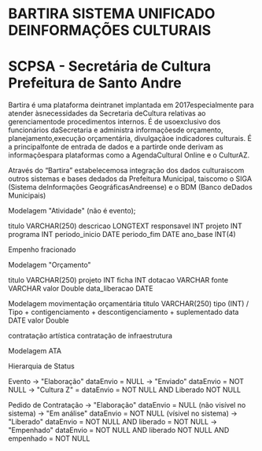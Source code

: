 # BARTIRA SISTEMA UNIFICADO DEINFORMAÇÕES CULTURAIS
# SCPSA - Secretária de Cultura Prefeitura de Santo Andre


Bartira  é  uma  plataforma  deintranet  implantada  em  2017especialmente  para  atender  àsnecessidades  da  Secretaria  deCultura relativas ao gerenciamentode procedimentos internos. É de usoexclusivo  dos  funcionários  daSecretaria e administra informaçõesde   orçamento,   planejamento,execução  orçamentária,  divulgaçãoe indicadores culturais. É a principalfonte de entrada de dados e a partirde  onde  derivam  as  informaçõespara  plataformas  como  a  AgendaCultural Online e o CulturAZ.

Através do “Bartira” estabelecemosa  integração  dos  dados  culturaiscom  outros  sistemas  e  bases  dedados da Prefeitura Municipal, taiscomo   o   SIGA   (Sistema   deInformações GeográficasAndreense)  e  o  BDM  (Banco  deDados Municipais)

Modelagem "Atividade" (não é evento);

titulo VARCHAR(250)
descricao LONGTEXT
responsavel INT
projeto INT
programa INT
periodo_inicio DATE
periodo_fim DATE
ano_base INT(4)



Empenho fracionado


Modelagem "Orçamento"

titulo VARCHAR(250)
projeto INT
ficha INT
dotacao VARCHAR
fonte VARCHAR
valor Double
data_liberacao DATE

Modelagem movimentação orçamentária
titulo VARCHAR(250)
tipo (INT) / Tipo
	+ contigenciamento
	+ descontigenciamento
	+ suplementado
data DATE
valor Double


contratação artística 
contratação de infraestrutura

Modelagem ATA


Hierarquia de Status

Evento 
	-> "Elaboração" dataEnvio = NULL
	-> "Enviado" dataEnvio = NOT NULL
	-> "Cultura Z" = dataEnvio = NOT NULL AND Liberado NOT NULL
	
Pedido de Contratação 
	-> "Elaboração" dataEnvio = NULL (não visível no sistema)
	-> "Em análise" dataEnvio = NOT NULL (vísivel no sistema)
	-> "Liberado"  dataEnvio = NOT NULL AND liberado = NOT NULL
	-> "Empenhado" dataEnvio = NOT NULL AND liberado NOT NULL AND empenhado = NOT NULL

